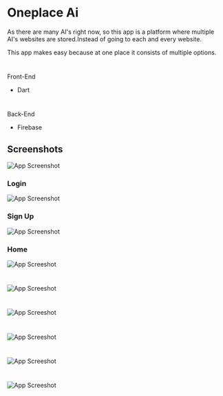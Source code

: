 
# Oneplace Ai

As there are many AI's right now, so this app is a platform where multiple AI's websites are stored.Instead of going to each and every website.

This app makes easy because at one place it consists of multiple options.

# 
Front-End

- Dart

# 

Back-End

- Firebase 




## Screenshots

![App Screenshot](https://github.com/RahulSivapuram/Oneplace-Ai/blob/main/Oneplace/oneplace/screenshots/Screenshot_1676706129.png?raw=true)

### Login

![App Screenshot](https://github.com/RahulSivapuram/Oneplace-Ai/blob/main/Oneplace/oneplace/screenshots/Screenshot_1676706134.png?raw=true)

### Sign Up

![App Screenshot](https://github.com/RahulSivapuram/Oneplace-Ai/blob/main/Oneplace/oneplace/screenshots/Screenshot_1676706144.png?raw=true)

### Home

![App Screeshot](https://github.com/RahulSivapuram/Oneplace-Ai/blob/main/Oneplace/oneplace/screenshots/Screenshot_1676706355.png?raw=true)

# 

![App Screeshot](https://github.com/RahulSivapuram/Oneplace-Ai/blob/main/Oneplace/oneplace/screenshots/Screenshot_1676735581.png?raw=true)

# 
![App Screeshot](https://github.com/RahulSivapuram/Oneplace-Ai/blob/main/Oneplace/oneplace/screenshots/Screenshot_1676735598.png?raw=true)

# 
![App Screeshot](https://github.com/RahulSivapuram/Oneplace-Ai/blob/main/Oneplace/oneplace/screenshots/Screenshot_1676735593.png?raw=true)

# 
![App Screeshot](https://github.com/RahulSivapuram/Oneplace-Ai/blob/main/Oneplace/oneplace/screenshots/Screenshot_1676735603.png?raw=true)

# 
![App Screeshot](https://github.com/RahulSivapuram/Oneplace-Ai/blob/main/Oneplace/oneplace/screenshots/Screenshot_1676706360.png?raw=true)
